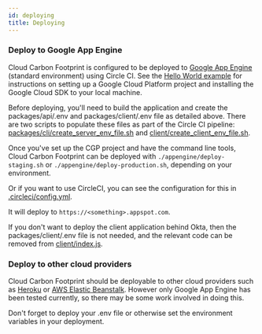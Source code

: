 ```yaml
---
id: deploying
title: Deploying
---
```


### Deploy to Google App Engine

Cloud Carbon Footprint is configured to be deployed to [Google App Engine](https://cloud.google.com/appengine/) (standard environment) using Circle CI. See the [Hello World example](https://cloud.google.com/nodejs/getting-started/hello-world) for instructions on setting up a Google Cloud Platform project and installing the Google Cloud SDK to your local machine.

Before deploying, you'll need to build the application and create the packages/api/.env and packages/client/.env file as detailed above. There are two scripts to populate these files as part of the Circle CI pipeline: [packages/cli/create_server_env_file.sh](https://github.com/ThoughtWorks-Cleantech/cloud-carbon-footprint/blob/trunk/packages/api/create_server_env_file.sh) and [client/create_client_env_file.sh](https://github.com/ThoughtWorks-Cleantech/cloud-carbon-footprint/blob/trunk/packages/client/create_client_env_file.sh).

Once you've set up the CGP project and have the command line tools, Cloud Carbon Footprint can be deployed with `./appengine/deploy-staging.sh` or `./appengine/deploy-production.sh`, depending on your environment.

Or if you want to use CircleCI, you can see the configuration for this in [.circleci/config.yml](https://github.com/ThoughtWorks-Cleantech/cloud-carbon-footprint/blob/trunk/.circleci/config.yml).

It will deploy to `https://<something>.appspot.com`.

If you don't want to deploy the client application behind Okta, then the packages/client/.env file is not needed, and the relevant code can be removed from [client/index.js](https://github.com/ThoughtWorks-Cleantech/cloud-carbon-footprint/blob/trunk/packages/client/index.js).

### Deploy to other cloud providers

Cloud Carbon Footprint should be deployable to other cloud providers such as [Heroku](https://www.heroku.com/) or [AWS Elastic Beanstalk](https://aws.amazon.com/elasticbeanstalk/). However only Google App Engine has been tested currently, so there may be some work involved in doing this.

Don't forget to deploy your .env file or otherwise set the environment variables in your deployment.
